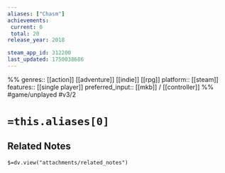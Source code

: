 ```yaml
---
aliases: ["Chasm"]
achievements:
 current: 0
 total: 20
release_year: 2018

steam_app_id: 312200
last_updated: 1750038686
---
```

%%
genres:: [[action]] [[adventure]] [[indie]] [[rpg]]
platform:: [[steam]]
features:: [[single player]]
preferred_input:: [[mkb]] / [[controller]]
%%
#game/unplayed
#v3/2

# `=this.aliases[0]`
## Related Notes
`$=dv.view("attachments/related_notes")`